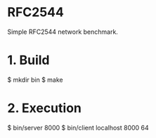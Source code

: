 RFC2544
=======

Simple RFC2544 network benchmark.

# 1. Build
$ mkdir bin
$ make

# 2. Execution
$ bin/server 8000
$ bin/client localhost 8000 64
